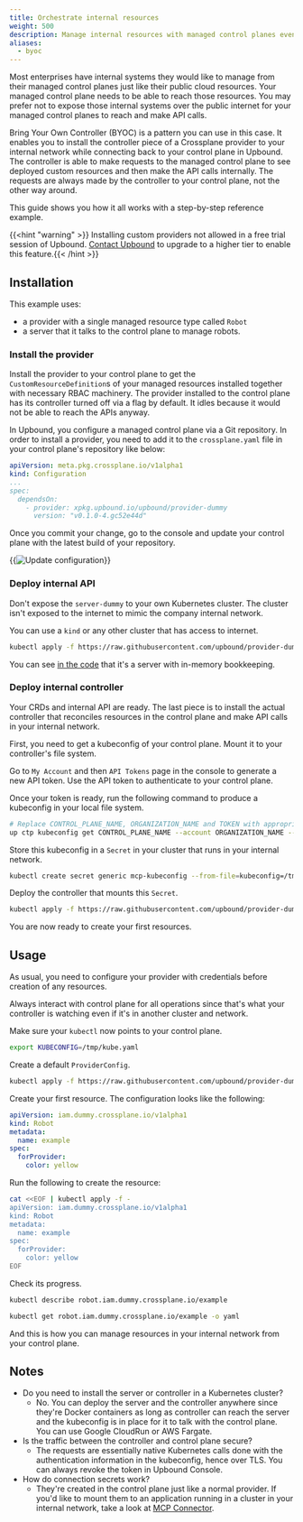 ```yaml
---
title: Orchestrate internal resources
weight: 500
description: Manage internal resources with managed control planes even if their APIs are not exposed to the internet.
aliases:
  - byoc
---
```


Most enterprises have internal systems they would like to manage from their
managed control planes just like their public cloud resources. Your managed control plane needs to be able to reach those resources. You
may prefer not to expose those internal systems over the public internet for
your managed control planes to reach and make API calls.

Bring Your Own Controller (BYOC) is a pattern you can use in this case. It enables you to install the
controller piece of a Crossplane provider to your internal network while connecting back to your control plane in Upbound. The
controller is able to make requests to the managed control plane to see deployed
custom resources and then make the API calls internally. The
requests are always made by the controller to your control plane, not the
other way around.

This guide shows you how it all works with a step-by-step reference example.

{{<hint "warning" >}} Installing custom providers not allowed in a free trial session of Upbound.
[Contact Upbound](https://www.upbound.io/support/contact) to upgrade to a
higher tier to enable this feature.{{< /hint >}}

## Installation

This example uses:

- a provider with a single managed resource type called `Robot`
- a server that it talks to the control plane to manage robots.

### Install the provider

Install the provider to your control plane to get the
`CustomResourceDefinition`s of your managed resources installed together with
necessary RBAC machinery. The provider installed to the control plane has its controller turned off via a flag by default. It idles because it would not be able to reach the APIs anyway.

In Upbound, you configure a managed control plane via a Git repository. In
order to install a provider, you need to add it to the `crossplane.yaml`
file in your control plane's repository like below:

```yaml
apiVersion: meta.pkg.crossplane.io/v1alpha1
kind: Configuration
...
spec:
  dependsOn:
    - provider: xpkg.upbound.io/upbound/provider-dummy
      version: "v0.1.0-4.gc52e44d"
```

Once you commit your change, go to the console and update your control plane
with the latest build of your repository.

{{<img src="concepts/images/update-cp.png" alt="Update configuration" size="small" unBlur="true" lightbox="true">}}

### Deploy internal API

Don't expose the `server-dummy` to your own Kubernetes cluster. The cluster
isn't exposed to the internet to mimic the company internal network.

You can use a `kind` or any other cluster that has access to internet.

```bash
kubectl apply -f https://raw.githubusercontent.com/upbound/provider-dummy/dc0f51d/cluster/server-deployment.yaml
```

You can see
[in the code](https://github.com/upbound/provider-dummy/blob/dc0f51d/cmd/server/main.go)
that it's a server with in-memory bookkeeping.

### Deploy internal controller

Your CRDs and internal API are ready. The last piece is to install the
actual controller that reconciles resources in the control plane and make
API calls in your internal network.

First, you need to get a kubeconfig of your control plane. Mount it to your
controller's file system.

Go to `My Account` and then `API Tokens` page in the console to generate a new
API token. Use the API token to authenticate to your control plane.

Once your token is ready, run the following command to produce a kubeconfig in
your local file system.
```bash
# Replace CONTROL_PLANE_NAME, ORGANIZATION_NAME and TOKEN with appropriate values.
up ctp kubeconfig get CONTROL_PLANE_NAME --account ORGANIZATION_NAME --token='TOKEN' --file /tmp/kube.yaml
```

Store this kubeconfig in a `Secret` in your cluster that runs in your
internal network.
```bash
kubectl create secret generic mcp-kubeconfig --from-file=kubeconfig=/tmp/kube.yaml
```

Deploy the controller that mounts this `Secret`.
```bash
kubectl apply -f https://raw.githubusercontent.com/upbound/provider-dummy/d8941da/cluster/controller-deployment.yaml
```

You are now ready to create your first resources.

## Usage

As usual, you need to configure your provider with credentials before
creation of any resources.

Always interact with control plane for all operations since that's what your controller
is watching even if it's in another cluster and network.

Make sure your `kubectl` now points to your control plane.
```bash
export KUBECONFIG=/tmp/kube.yaml
```

Create a default `ProviderConfig`.
```bash
kubectl apply -f https://raw.githubusercontent.com/upbound/provider-dummy/dc0f51d/examples/providerconfig/incluster.yaml
```

Create your first resource. The configuration looks like the following:
```yaml
apiVersion: iam.dummy.crossplane.io/v1alpha1
kind: Robot
metadata:
  name: example
spec:
  forProvider:
    color: yellow
```

Run the following to create the resource:
```bash
cat <<EOF | kubectl apply -f -
apiVersion: iam.dummy.crossplane.io/v1alpha1
kind: Robot
metadata:
  name: example
spec:
  forProvider:
    color: yellow
EOF
```

Check its progress.
```bash
kubectl describe robot.iam.dummy.crossplane.io/example
```
```bash
kubectl get robot.iam.dummy.crossplane.io/example -o yaml
```

And this is how you can manage resources in your internal network from your
control plane.

## Notes

* Do you need to install the server or controller in a Kubernetes cluster?
  * No. You can deploy the server and the controller anywhere since they're
    Docker containers as long as controller can reach the server and the
    kubeconfig is in place for it to talk with the control plane. You can use
    Google CloudRun or AWS Fargate.
* Is the traffic between the controller and control plane secure?
  * The requests are essentially native Kubernetes calls done with the
    authentication information in the kubeconfig, hence over TLS. You can always
    revoke the token in Upbound Console.
* How do connection secrets work?
  * They're created in the control plane just like a normal provider. If you'd
    like to mount them to an application running in a cluster in your internal
    network, take a look at [MCP
    Connector](https://docs.upbound.io/concepts/mcp/control-plane-connector/).